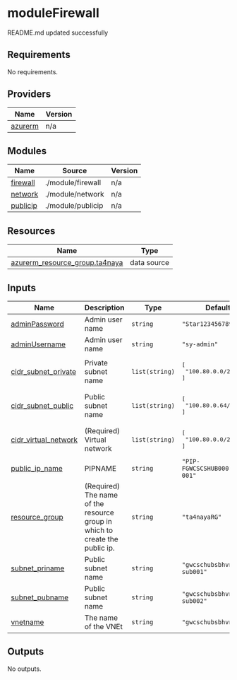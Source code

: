 # moduleFirewall

<!-- BEGINNING OF PRE-COMMIT-TERRAFORM DOCS HOOK -->
README.md updated successfully
<!-- END OF PRE-COMMIT-TERRAFORM DOCS HOOK -->

<!-- BEGIN_TF_DOCS -->
## Requirements

No requirements.

## Providers

| Name | Version |
|------|---------|
| <a name="provider_azurerm"></a> [azurerm](#provider\_azurerm) | n/a |

## Modules

| Name | Source | Version |
|------|--------|---------|
| <a name="module_firewall"></a> [firewall](#module\_firewall) | ./module/firewall | n/a |
| <a name="module_network"></a> [network](#module\_network) | ./module/network | n/a |
| <a name="module_publicip"></a> [publicip](#module\_publicip) | ./module/publicip | n/a |

## Resources

| Name | Type |
|------|------|
| [azurerm_resource_group.ta4naya](https://registry.terraform.io/providers/hashicorp/azurerm/latest/docs/data-sources/resource_group) | data source |

## Inputs

| Name | Description | Type | Default | Required |
|------|-------------|------|---------|:--------:|
| <a name="input_adminPassword"></a> [adminPassword](#input\_adminPassword) | Admin user name | `string` | `"Star1234567890#"` | no |
| <a name="input_adminUsername"></a> [adminUsername](#input\_adminUsername) | Admin user name | `string` | `"sy-admin"` | no |
| <a name="input_cidr_subnet_private"></a> [cidr\_subnet\_private](#input\_cidr\_subnet\_private) | Private subnet name | `list(string)` | <pre>[<br>  "100.80.0.0/26"<br>]</pre> | no |
| <a name="input_cidr_subnet_public"></a> [cidr\_subnet\_public](#input\_cidr\_subnet\_public) | Public subnet name | `list(string)` | <pre>[<br>  "100.80.0.64/26"<br>]</pre> | no |
| <a name="input_cidr_virtual_network"></a> [cidr\_virtual\_network](#input\_cidr\_virtual\_network) | (Required) Virtual network | `list(string)` | <pre>[<br>  "100.80.0.0/24"<br>]</pre> | no |
| <a name="input_public_ip_name"></a> [public\_ip\_name](#input\_public\_ip\_name) | PIPNAME | `string` | `"PIP-FGWCSCSHUB0001NIC2-001"` | no |
| <a name="input_resource_group"></a> [resource\_group](#input\_resource\_group) | (Required) The name of the resource group in which to create the public ip. | `string` | `"ta4nayaRG"` | no |
| <a name="input_subnet_priname"></a> [subnet\_priname](#input\_subnet\_priname) | Public subnet name | `string` | `"gwcschubsbhvnet001-sub001"` | no |
| <a name="input_subnet_pubname"></a> [subnet\_pubname](#input\_subnet\_pubname) | Public subnet name | `string` | `"gwcschubsbhvnet001-sub002"` | no |
| <a name="input_vnetname"></a> [vnetname](#input\_vnetname) | The name of the VNEt | `string` | `"gwcschubsbhvnet001"` | no |

## Outputs

No outputs.
<!-- END_TF_DOCS -->

